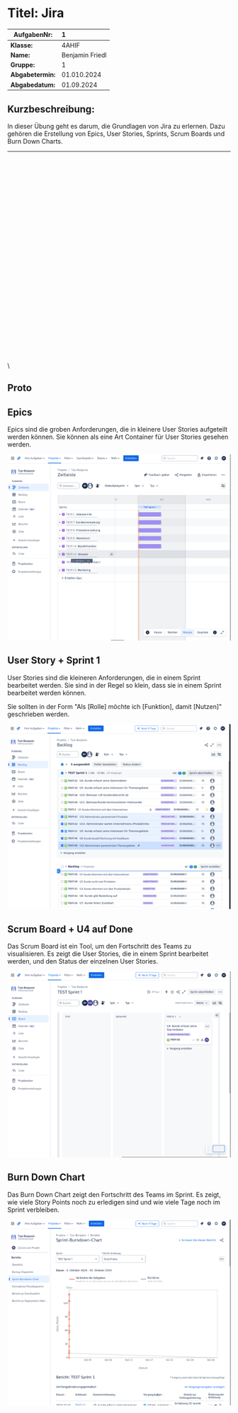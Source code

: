 # **Titel: Jira**

| **AufgabenNr:** | 1 |
|---|:---|
| **Klasse:** | 4AHIF |
| **Name:** | Benjamin Friedl |
| **Gruppe:** | 1 |
| **Abgabetermin:** | 01.010.2024 |
| **Abgabedatum:** | 01.09.2024 |

## **Kurzbeschreibung:**

In dieser Übung geht es darum, die Grundlagen von Jira zu erlernen. Dazu gehören die Erstellung von Epics, User Stories, Sprints, Scrum Boards und Burn Down Charts.

---
\
\
\
\
\
\
\
\
\
\
\
\
\
\
\
\
\
\
\
\
\
\
\
\
\
\
\
\

## Proto

## Epics

Epics sind die groben Anforderungen, die in kleinere User Stories aufgeteilt werden können. Sie können als eine Art Container für User Stories gesehen werden. 

![alt text](image-1.png)

## User Story + Sprint 1

User Stories sind die kleineren Anforderungen, die in einem Sprint bearbeitet werden. Sie sind in der Regel so klein, dass sie in einem Sprint bearbeitet werden können. 

Sie sollten in der Form "Als [Rolle] möchte ich [Funktion], damit [Nutzen]" geschrieben werden.

![alt text](image.png)

## Scrum Board + U4 auf Done

Das Scrum Board ist ein Tool, um den Fortschritt des Teams zu visualisieren. Es zeigt die User Stories, die in einem Sprint bearbeitet werden, und den Status der einzelnen User Stories.

![alt text](image-2.png)

## Burn Down Chart

Das Burn Down Chart zeigt den Fortschritt des Teams im Sprint. Es zeigt, wie viele Story Points noch zu erledigen sind und wie viele Tage noch im Sprint verbleiben.

![alt text](image-3.png)
